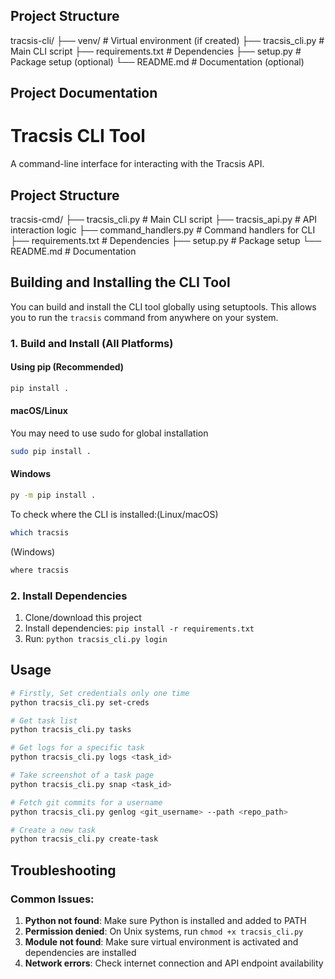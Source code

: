 ## Project Structure

tracsis-cli/
├── venv/                   # Virtual environment (if created)
├── tracsis_cli.py         # Main CLI script
├── requirements.txt       # Dependencies
├── setup.py              # Package setup (optional)
└── README.md             # Documentation (optional)

## Project Documentation

# Tracsis CLI Tool

A command-line interface for interacting with the Tracsis API.

## Project Structure

tracsis-cmd/
├── tracsis_cli.py         # Main CLI script
├── tracsis_api.py         # API interaction logic
├── command_handlers.py    # Command handlers for CLI
├── requirements.txt       # Dependencies
├── setup.py               # Package setup
└── README.md              # Documentation

## Building and Installing the CLI Tool

You can build and install the CLI tool globally using setuptools. This allows you to run the `tracsis` command from anywhere on your system.

### 1. Build and Install (All Platforms)

#### Using pip (Recommended)

```bash
pip install .
```
#### macOS/Linux
You may need to use sudo for global installation
```bash
sudo pip install .
```
#### Windows
```bash
py -m pip install .
```

To check where the CLI is installed:(Linux/macOS)
```bash
which tracsis
```
(Windows)
```bash
where tracsis
```

### 2. Install Dependencies

1. Clone/download this project
2. Install dependencies: `pip install -r requirements.txt`
3. Run: `python tracsis_cli.py login`

## Usage

```bash
# Firstly, Set credentials only one time
python tracsis_cli.py set-creds

# Get task list
python tracsis_cli.py tasks

# Get logs for a specific task
python tracsis_cli.py logs <task_id>

# Take screenshot of a task page
python tracsis_cli.py snap <task_id>

# Fetch git commits for a username
python tracsis_cli.py genlog <git_username> --path <repo_path>

# Create a new task
python tracsis_cli.py create-task
```

## Troubleshooting

### Common Issues:

1. **Python not found**: Make sure Python is installed and added to PATH
2. **Permission denied**: On Unix systems, run `chmod +x tracsis_cli.py`
3. **Module not found**: Make sure virtual environment is activated and dependencies are installed
4. **Network errors**: Check internet connection and API endpoint availability

